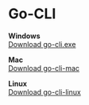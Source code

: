 # Go-CLI

**Windows**  
[Download go-cli.exe](https://github.com/tushar27x/go-CLI/releases/download/v1.0.8/go-cli.exe)  

**Mac**  
[Download go-cli-mac](https://github.com/tushar27x/go-CLI/releases/download/v1.0.8/go-cli-mac)  

**Linux**  
[Download go-cli-linux](https://github.com/tushar27x/go-CLI/releases/download/v1.0.8/go-cli-linux)  

